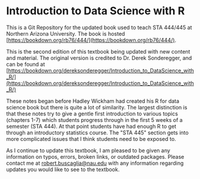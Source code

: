 # Introduction to Data Science with R

This is a Git Repository for the updated book used to teach STA 444/445 at Northern Arizona University. The book is hosted [https://bookdown.org/rb76/444/](https://bookdown.org/rb76/444/).

This is the second edition of this textbook being updated with new content and material.  The original version is credited to Dr. Derek Sonderegger, and can be found at [https://bookdown.org/dereksonderegger/Introduction_to_DataScience_with_R/](https://bookdown.org/dereksonderegger/Introduction_to_DataScience_with_R/)

These notes began before Hadley Wickham had created his R for data science book but there is quite a lot of similarity. The largest distinction is that these notes try to give a gentle first introduction to various topics (chapters 1-7) which students progress through in the first 5 weeks of a semester (STA 444). At that point students have had enough R to get through an introductory statistics course. The "STA 445" section gets into more complicated issues that I think students need to be exposed to.

As I continue to update this textbook, I am pleased to be given any information on typos, errors, broken links, or outdated packages. Please contact me at robert.buscaglia@nau.edu with any information regarding updates you would like to see to the textbook.

